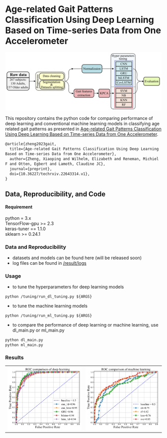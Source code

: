 # Age-related Gait Patterns Classification Using Deep Learning Based on Time-series Data from One Accelerometer
![ ](https://github.com/xzheng93/Age-related_gait_classification/blob/main/result/model_plots/study%20pipeline.png)  

This repository contains the python code for comparing performance of deep learning and conventional machine learning models in classifying age related gait patterns as presented in [Age-related Gait Patterns Classification Using Deep Learning Based on Time-series Data from One Accelerometer](https://doi.org/10.36227/techrxiv.22643314.v1 ).

```
@article{zheng2023gait,
  title={Age-related Gait Patterns Classification Using Deep Learning Based on Time-series Data from One Accelerometer},
  author={Zheng, Xiaoping and Wilhelm, Elizabeth and Reneman, Michiel F and Otten, Egbert and Lamoth, Claudine JC},
  journal={preprint},
  doi={10.36227/techrxiv.22643314.v1},
}
```
## Data, Reproducibility, and Code
#### Requirement
python = 3.x   
TensorFlow-gpu >= 2.3  
keras-tuner == 1.1.0  
sklearn >= 0.24.1
### Data and Reproducibility
- datasets and models can be found here (will be released soon)
- log files can be found in [/result/logs](https://github.com/xzheng93/Age-related_gait_classification/tree/main/result/logs)
### Usage
- to tune the hyperparameters for deep learning models 
```
python /tuning/run_dl_tuning.py ${ARGS}
```
- to tune the machine learning models  
```
python /tuning/run_ml_tuning.py ${ARGS}
```

- to compare the performance of deep learning or machine learning, use dl_main.py or ml_main.py
```
python dl_main.py 
python ml_main.py
```
### Results
<table>
  <tr>
    <td><img src="https://github.com/xzheng93/Age-related_gait_classification/blob/main/result/model_plots/ROC%20comparison%20of%20deep%20learning_1.jpg" alt="Figure 1 dl results"></td>
    <td><img src="https://github.com/xzheng93/Age-related_gait_classification/blob/main/result/model_plots/ROC%20comparison%20of%20machine%20learning.jpg" alt="Figure 2 ml results"></td>
  </tr>
</table>
